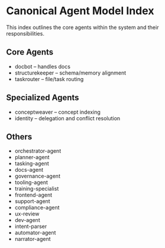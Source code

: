 # Canonical Agent Model Index

This index outlines the core agents within the system and their responsibilities.

## Core Agents

- docbot – handles docs
- structurekeeper – schema/memory alignment
- taskrouter – file/task routing

## Specialized Agents

- conceptweaver – concept indexing
- identity – delegation and conflict resolution

## Others

- orchestrator-agent
- planner-agent
- tasking-agent
- docs-agent
- governance-agent
- tooling-agent
- training-specialist
- frontend-agent
- support-agent
- compliance-agent
- ux-review
- dev-agent
- intent-parser
- automator-agent
- narrator-agent